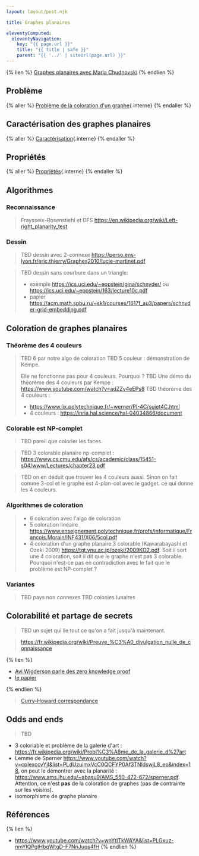 ```yaml
---
layout: layout/post.njk

title: Graphes planaires

eleventyComputed:
  eleventyNavigation:
    key: "{{ page.url }}"
    title: "{{ title | safe }}"
    parent: "{{ '../' | siteUrl(page.url) }}"
---
```


{% lien %}
[Graphes planaires avec Maria Chudnovski](https://www.youtube.com/watch?v=xBkTIp6ajAg)
{% endlien %}

## Problème

{% aller %}
[Problème de la coloration d'un graphe](./problème/){.interne}
{% endaller %}

## Caractérisation des graphes planaires

{% aller %}
[Caractérisation](./caractérisation/){.interne}
{% endaller %}

## Propriétés

{% aller %}
[Propriétés](./propriétés/){.interne}
{% endaller %}

## Algorithmes

### Reconnaissance

>  Fraysseix–Rosenstiehl et DFS <https://en.wikipedia.org/wiki/Left-right_planarity_test>

### Dessin

> TBD dessin avec 2-connexe <https://perso.ens-lyon.fr/eric.thierry/Graphes2010/lucie-martinet.pdf>

> TBD dessin sans courbure dans un triangle:
>   - exemple <https://ics.uci.edu/~eppstein/gina/schnyder/> ou <https://ics.uci.edu/~eppstein/163/lecture10c.pdf>
>   - papier <https://acm.math.spbu.ru/~sk1/courses/1617f_au3/papers/schnyder-grid-embedding.pdf>

## Coloration de graphes planaires

### Théorème des 4 couleurs

> TBD 6 par notre algo de coloration
> TBD 5 couleur : démonstration de Kempe.
>
> Elle ne fonctionne pas pour 4 couleurs. Pourquoi ?
> TBD Une démo du théorème des 4 couleurs par Kempe : <https://www.youtube.com/watch?v=adZZv4eEPs8>
> TBD théorème des 4 couleurs :
>
> - <https://www.lix.polytechnique.fr/~werner/PI-4C/sujet4C.html>
> - 4 couleurs : <https://inria.hal.science/hal-04034866/document>

### Colorable est NP-complet

> TBD pareil que colorier les faces.
 
> TBD 3 colorable planaire np-complet : <https://www.cs.cmu.edu/afs/cs/academic/class/15451-s04/www/Lectures/chapter23.pdf>

> TBD on en déduit que trouver les 4 couleurs aussi. Sinon on fait comme 3-col et le graphe est 4-plan-col avec le gadget. ce qui donne les 4 couleurs.

### Algorithmes de coloration

> - 6 coloration avec l'algo de coloration
> - 5 coloration linéaire <https://www.enseignement.polytechnique.fr/profs/informatique/Francois.Morain/INF431/X06/5col.pdf>
> - 4 coloration d'un graphe planaire 3 colorable (Kawarabayashi et Ozeki 2009) <https://tgt.ynu.ac.jp/ozeki/2009KO2.pdf>. Soit il sort une 4 coloration, soit il dit que le graphe n'est pas 3 colorable. Pourquoi n'est-ce pas en contradiction avec le fait que le problème est NP-complet ?

### Variantes

> TBD pays non connexes
> TBD colonies lunaires

## Colorabilité et partage de secrets

> TBD un sujet qui lie tout ce qu'on a fait jusqu'à maintenant.

> <https://fr.wikipedia.org/wiki/Preuve_%C3%A0_divulgation_nulle_de_connaissance>
>
{% lien %}

- [Avi Wigderson parle des zero knowledge proof](https://www.youtube.com/watch?v=5ovdoxnfFVc)
- [le papier](https://www.wisdom.weizmann.ac.il/~oded/X/gmw1j.pdf)

{% endlien %}

> [Curry-Howard correspondance](https://fr.wikipedia.org/wiki/Correspondance_de_Curry-Howard)

## Odds and ends

> TBD

- 3 coloriable et problème de la galerie d'art : <https://fr.wikipedia.org/wiki/Probl%C3%A8me_de_la_galerie_d%27art>
- Lemme de Sperner <https://www.youtube.com/watch?v=cpIexccvYjI&list=PLdUzuimxVcC0QCFYP0Af3TNldswjL8_ep&index=18>, on peut le démontrer avec la planarité : <https://www.ams.jhu.edu/~abasu9/AMS_550-472-672/sperner.pdf>. Attention, ce n'est **pas** de la coloration de graphes (pas de contrainte sur les voisins).
- isomorphisme de graphe planaire
<!-- > TBD Theorem (Tutte, 1956). A 4-connected planar graph has a Hamiltonian cycle. -->

## Références

{% lien %}
- <https://www.youtube.com/watch?v=wnYtITkWAYA&list=PLGxuz-nmYlQPgIHbqWtgD-F7NnJuqs4fH>
{% endlien %}

<!-- 
- <http://monge.univ-mlv.fr/~goaoc/lec1.pdf>
- <https://personalpages.manchester.ac.uk/staff/mark.muldoon/Teaching/DiscreteMaths/LectureNotes/PlanarGraphs.pdf> -->
